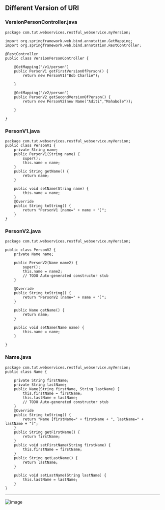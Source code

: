 ## Different Version of URI
### VersionPersonController.java
    
    package com.tut.webservices.restful_webservice.myVersion;
    
    import org.springframework.web.bind.annotation.GetMapping;
    import org.springframework.web.bind.annotation.RestController;
    
    @RestController
    public class VersionPersonController {
    	
    	@GetMapping("/v1/person")
    	public PersonV1 getFirstVersionOfPerson() {
    		return new PersonV1("Bob Charlie");
    		
    	}
    	
    	@GetMapping("/v2/person")
    	public PersonV2 getSecondVersionOfPerson() {
    		return new PersonV2(new Name("Aditi","Mahabole"));
    		
    	}
    
    }


### PersonV1.java

    package com.tut.webservices.restful_webservice.myVersion;
    public class PersonV1 {
    	private String name;
    	public PersonV1(String name) {
    		super();
    		this.name = name;
    	}
    	public String getName() {
    		return name;
    	}
    
    	public void setName(String name) {
    		this.name = name;
    	}
    	@Override
    	public String toString() {
    		return "PersonV1 [name=" + name + "]";
    	}
    }

### PersonV2.java

    package com.tut.webservices.restful_webservice.myVersion;
    
    public class PersonV2 {
    	private Name name;
    
    	public PersonV2(Name name2) {
    		super();
    		this.name = name2;
    		// TODO Auto-generated constructor stub
    	}
    
    	@Override
    	public String toString() {
    		return "PersonV2 [name=" + name + "]";
    	}
    
    	public Name getName() {
    		return name;
    	}
    
    	public void setName(Name name) {
    		this.name = name;
    	}
    
    }

### Name.java
        
    package com.tut.webservices.restful_webservice.myVersion;
    public class Name {
        
        private String firstName;
        private String lastName;
        public Name(String firstName, String lastName) {
            this.firstName = firstName;
            this.lastName = lastName;
            // TODO Auto-generated constructor stub
        }
        @Override
        public String toString() {
            return "Name [firstName=" + firstName + ", lastName=" + lastName + "]";
        }
        public String getFirstName() {
            return firstName;
        }
        public void setFirstName(String firstName) {
            this.firstName = firstName;
        }
        public String getLastName() {
            return lastName;
        }
    
        public void setLastName(String lastName) {
            this.lastName = lastName;
        }
    }

    
<hr>

![image](https://github.com/user-attachments/assets/d7d55ae2-9e9d-45cd-a19d-b9b59520ca42)

    
        
